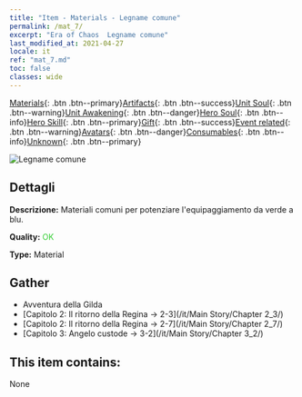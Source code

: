 ```yaml
---
title: "Item - Materials - Legname comune"
permalink: /mat_7/
excerpt: "Era of Chaos  Legname comune"
last_modified_at: 2021-04-27
locale: it
ref: "mat_7.md"
toc: false
classes: wide
---
```

 [Materials](/ItemsIT/){: .btn .btn--primary}[Artifacts](/ItemsIT/Artifacts/){: .btn .btn--success}[Unit Soul](/ItemsIT/UnitSoul/){: .btn .btn--warning}[Unit Awakening](/ItemsIT/UnitAwakening/){: .btn .btn--danger}[Hero Soul](/ItemsIT/HeroSoul/){: .btn .btn--info}[Hero Skill](/ItemsIT/HeroSkill/){: .btn .btn--primary}[Gift](/ItemsIT/Gift/){: .btn .btn--success}[Event related](/ItemsIT/Events/){: .btn .btn--warning}[Avatars](/ItemsIT/Avatars/){: .btn .btn--danger}[Consumables](/ItemsIT/Consumables/){: .btn .btn--info}[Unknown](/ItemsIT/Unknown/){: .btn .btn--primary}

 ![Legname comune](/images/t/i_cailiao_mucai1.png)

## Dettagli
 **Descrizione:** Materiali comuni per potenziare l'equipaggiamento da verde a blu.

 **Quality:** <span style="color: #32CD32">OK</span>

 **Type:** Material

## Gather

*    Avventura della Gilda 
*    [Capitolo 2: Il ritorno della Regina -> 2-3](/it/Main Story/Chapter 2_3/) 
*    [Capitolo 2: Il ritorno della Regina -> 2-7](/it/Main Story/Chapter 2_7/) 
*    [Capitolo 3: Angelo custode -> 3-2](/it/Main Story/Chapter 3_2/) 

## This item contains:

  None

